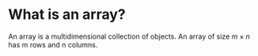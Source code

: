 # What is an array?
An array is a multidimensional collection of objects.
An array of size $m\times{n}$ has m rows and n columns.

